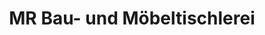 ---
title: "MR Bau- und Möbeltischlerei"
url: /goettingen/mr-bau-und-moebeltischlerei/
shop: Basteln
---
